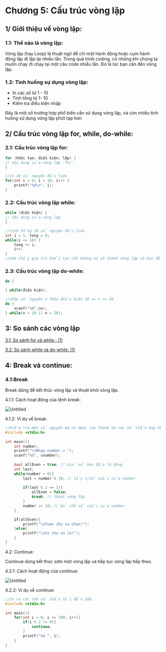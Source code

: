 # Chương 5: Cấu trúc vòng lặp

## **1/ Giới thiệu về vòng lặp:**

### 1.1: Thế nào là vòng lặp:

Vòng lặp (hay Loop) là thuật ngữ để chỉ một hành động hoặc cụm hành động lặp đi lặp lại nhiều lần. Trong quá trình coding, có những khi chúng ta muốn chạy đi chạy lại một câu code nhiều lần. Đó là lúc bạn cần đến vòng lặp.

### 1.2: Tình huống sự dụng vòng lặp:

- In các số từ 1 - 10
- Tính tổng từ 1- 10
- Kiểm tra điều kiện nhập

Đây là một số trường hợp phổ biến cần sử dụng vòng lặp, và còn nhiều tình huống sử dụng vòng lặp phứt tạp hơn

## **2/ Cấu trúc vòng lặp for, while, do-while:**

### 2.1: Cấu trúc vòng lặp for:

```c
for (khởi tạo; điều kiện; lặp) {
// nội dung của vòng lặp 'for'
}

//in 10 số nguyên đầu tiên
for(int i = 0; i < 10; i++) {
	printf("%d\n", i);
}
```

### 2.2: Cấu trúc vòng lặp while:

```c
while (điều kiện) {
// nội dung của vòng lặp
}

//tính tổng 10 số nguyên đầu tiên
int i = 1, tong = 0;
while(i <= 10) {
	tong += i;
	i++;
}
//nhớ chú ý giá trị khởi tạo chứ không nó sẽ thành vòng lặp vô hạn đấy nhé!!!
```

### 2.3: Cấu trúc vòng lặp do-while:

```c
do {

} while(điều kiện);

//nhập số nguyên n thõa điều kiện 10 <= n <= 20
do {
	scanf("%d",&n);
} while(n < 10 || n > 20);
```

## 3: So sánh các vòng lặp

[3.1: So sánh for và while : (1)](https://www.notion.so/d0c05f6e29a749b2a470b962308c5344)

[3.2: So sánh while và do-while: (1)](https://www.notion.so/e7f9adb01cc84f65b87bb7a62b0995f6)

## 4: Break và continue:

### 4.1:Break

Break dùng để kết thúc vòng lặp và thoát khỏi vòng lặp.

4.1.1: Cách hoạt động của lệnh break:

![Untitled](Chu%CC%9Bo%CC%9Bng%205%20Ca%CC%82%CC%81u%20tru%CC%81c%20vo%CC%80ng%20la%CC%A3%CC%86p%20d994de0e59ff4439942a8a446616ca3d/Untitled.png)

4.1.2: Ví dụ về break:

```c
//Kiểm tra một số nguyên mà nó được tạo thành từ các số chẵn hay không
#include <stdio.h>
 
int main(){
    int number;
    printf("\nNhap number = ");
    scanf("%d", &number);
 
    bool allEven = true; // Giả sử ban đầu là đúng
    int last;
    while(number > 0){
        last = number % 10; // lấy c/số cuối của number
 
        if(last % 2 == 1){
            allEven = false;
            break; // thoát vòng lặp
        }
        number /= 10; // bỏ chữ số cuối của number
    }

    if(allEven){
        printf("\nToan chu so chan!");
    }else{
        printf("\nCo chu so le!");
    }
}
```

4.2: Continue:

Continue dùng kết thúc sớm một vòng lặp và tiếp tục vòng lặp tiếp theo.

4.2.1: Cách hoạt động của continue:

![Untitled](Chu%CC%9Bo%CC%9Bng%205%20Ca%CC%82%CC%81u%20tru%CC%81c%20vo%CC%80ng%20la%CC%A3%CC%86p%20d994de0e59ff4439942a8a446616ca3d/Untitled%201.png)

4.2.2: Ví dụ về continue:

```c
//In ra các chữ số chẵn từ 1 đến 100.
#include <stdio.h>
 
int main(){
    for(int i = 0; i <= 100; i++){
        if(i % 2 != 0){
            continue;
        }
        printf("%d ", i);
    }
}
```